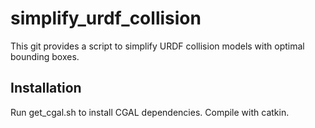 # simplify_urdf_collision

This git provides a script to simplify URDF collision models with optimal bounding boxes.

Installation
------------
Run get_cgal.sh to install CGAL dependencies.
Compile with catkin.